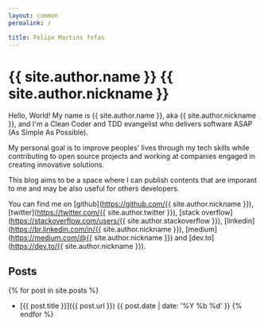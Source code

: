 ```yaml
---
layout: common
permalink: /

title: Felipe Martins fefas
---
```


# {{ site.author.name }} <span class="nickname">{{ site.author.nickname }}</span>

Hello, World! My name is {{ site.author.name }}, aka <span class="nickname"> {{
site.author.nickname }}</span>, and I'm a Clean Coder and TDD evangelist who
delivers software ASAP (As Simple As Possible).

My personal goal is to improve peoples' lives through my tech skills while
contributing to open source projects and working at companies engaged in
creating innovative solutions.

This blog aims to be a space where I can publish contents that are imporant to
me and may be also useful for others developers.

You can find me on
  [github](https://github.com/{{ site.author.nickname }}),
  [twitter](https://twitter.com/{{ site.author.twitter }}),
  [stack overflow](https://stackoverflow.com/users/{{ site.author.stackoverflow }}),
  [linkedin](https://br.linkedin.com/in/{{ site.author.nickname }}),
  [medium](https://medium.com/@{{ site.author.nickname }}) and
  [dev.to](https://dev.to/{{ site.author.nickname }}).

## Posts

{% for post in site.posts %}
  * [{{ post.title }}]({{ post.url }}) <span class="post-date">{{ post.date | date: '%Y %b %d' }}</span>
{% endfor %}
